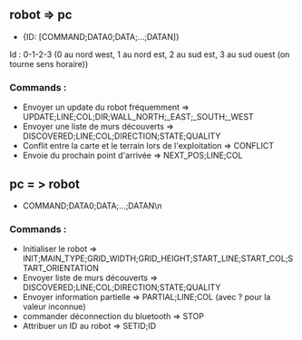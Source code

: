 ## robot => pc
 * {ID: [COMMAND;DATA0;DATA;...;DATAN]}

Id : 0-1-2-3 (0 au nord west, 1 au nord est, 2 au sud est, 3 au sud ouest (on tourne sens horaire))

### Commands :
 * Envoyer un update du robot fréquemment    => UPDATE;LINE;COL;DIR;WALL_NORTH;_EAST;_SOUTH;_WEST
 * Envoyer une liste de murs découverts     => DISCOVERED;LINE;COL;DIRECTION;STATE;QUALITY
 * Conflit entre la carte et le terrain lors de l'exploitation => CONFLICT
 * Envoie du prochain point d'arrivée    => NEXT_POS;LINE;COL



## pc = > robot
 * COMMAND;DATA0;DATA;...;DATAN\n

### Commands :
 * Initialiser le robot => INIT;MAIN_TYPE;GRID_WIDTH;GRID_HEIGHT;START_LINE;START_COL;START_ORIENTATION
 * Envoyer liste de murs découverts   => DISCOVERED;LINE;COL;DIRECTION;STATE;QUALITY
 * Envoyer information partielle   => PARTIAL;LINE;COL (avec ? pour la valeur inconnue)
 * commander déconnection du bluetooth  => STOP
 * Attribuer un ID au robot => SETID;ID
